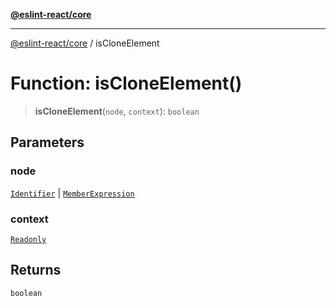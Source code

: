 [**@eslint-react/core**](../README.md)

***

[@eslint-react/core](../README.md) / isCloneElement

# Function: isCloneElement()

> **isCloneElement**(`node`, `context`): `boolean`

## Parameters

### node

[`Identifier`](../-internal-/interfaces/Identifier.md) | [`MemberExpression`](../-internal-/type-aliases/MemberExpression.md)

### context

[`Readonly`](../-internal-/type-aliases/Readonly.md)

## Returns

`boolean`
